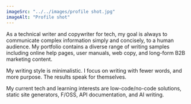 ```yaml
---
imageSrc: "../../images/profile shot.jpg"
imageAlt: "Profile shot"
---
```

As a technical writer and copywriter for tech, my goal is always to communicate complex information simply and concisely, to a human audience. My portfolio contains a diverse range of writing samples including online help pages, user manuals, web copy, and long-form B2B marketing content.

My writing style is minimalistic. I focus on writing with fewer words, and more purpose. The results speak for themselves.

My current tech and learning interests are low-code/no-code solutions, static site generators, F/OSS, API documentation, and AI writing.


